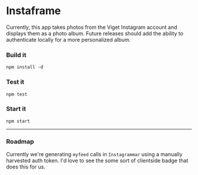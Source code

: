 # Instaframe

Currently, this app takes photos from the Viget Instagram account and displays them as a photo album. Future releases should add the ability to authenticate locally for a more personalized album.

### Build it

`npm install -d`

### Test it

`npm test`

### Start it

`npm start`

---

### Roadmap

Currently we're generating `myfeed` calls in `Instagrammar` using a manually harvested auth token. I'd love to see the some sort of clientside badge that does this for us.
